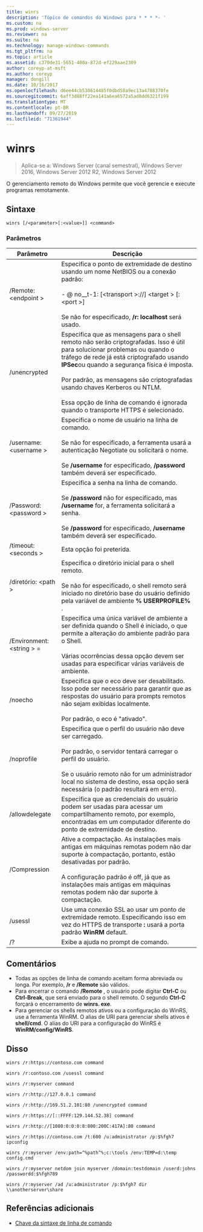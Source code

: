 ```yaml
---
title: winrs
description: 'Tópico de comandos do Windows para * * * *- '
ms.custom: na
ms.prod: windows-server
ms.reviewer: na
ms.suite: na
ms.technology: manage-windows-commands
ms.tgt_pltfrm: na
ms.topic: article
ms.assetid: c370de31-5651-400a-872d-ef229aae2309
author: coreyp-at-msft
ms.author: coreyp
manager: dongill
ms.date: 10/16/2017
ms.openlocfilehash: d6ee44cb530614485f0dbd58a9ec13a4788370fe
ms.sourcegitcommit: 6aff3d88ff22ea141a6ea6572a5ad8dd6321f199
ms.translationtype: MT
ms.contentlocale: pt-BR
ms.lasthandoff: 09/27/2019
ms.locfileid: "71361944"
---
```

# <a name="winrs"></a>winrs

>Aplica-se a: Windows Server (canal semestral), Windows Server 2016, Windows Server 2012 R2, Windows Server 2012

O gerenciamento remoto do Windows permite que você gerencie e execute programas remotamente.   
## <a name="syntax"></a>Sintaxe  
```  
winrs [/<parameter>[:<value>]] <command>  
```  
### <a name="parameters"></a>Parâmetros  

|           Parâmetro            |                                                                                                                                                                                    Descrição                                                                                                                                                                                     |
|--------------------------------|------------------------------------------------------------------------------------------------------------------------------------------------------------------------------------------------------------------------------------------------------------------------------------------------------------------------------------------------------------------------------------|
|      /Remote: \<endpoint >       |                                                                                          Especifica o ponto de extremidade de destino usando um nome NetBIOS ou a conexão padrão:<br /><br />-    @ no__t-1: [\<transport >://] \<target > [: \<port >]<br /><br />Se não for especificado, **/r: localhost** será usado.                                                                                          |
|          /unencrypted          | Especifica que as mensagens para o shell remoto não serão criptografadas. Isso é útil para solucionar problemas ou quando o tráfego de rede já está criptografado usando **IPSec**ou quando a segurança física é imposta.<br /><br />Por padrão, as mensagens são criptografadas usando chaves Kerberos ou NTLM.<br /><br />Essa opção de linha de comando é ignorada quando o transporte HTTPS é selecionado. |
|     /username: \<username >      |                                                                                Especifica o nome de usuário na linha de comando.<br /><br />Se não for especificado, a ferramenta usará a autenticação Negotiate ou solicitará o nome.<br /><br />Se **/username** for especificado, **/password** também deverá ser especificado.                                                                                 |
|     /Password: \<password >      |                                                                           Especifica a senha na linha de comando.<br /><br />Se **/password** não for especificado, mas **/username** for, a ferramenta solicitará a senha.<br /><br />Se **/password** for especificado, **/username** também deverá ser especificado.                                                                            |
|      /timeout: \<seconds >       |                                                                                                                                                                             Esta opção foi preterida.                                                                                                                                                                             |
|       /diretório: \<path >       |                                                                                            Especifica o diretório inicial para o shell remoto.<br /><br />Se não for especificado, o shell remoto será iniciado no diretório base do usuário definido pela variável de ambiente **% USERPROFILE%** .                                                                                             |
| /Environment: \<string > =<value> |                                                                          Especifica uma única variável de ambiente a ser definida quando o Shell é iniciado, o que permite a alteração do ambiente padrão para o Shell.<br /><br />Várias ocorrências dessa opção devem ser usadas para especificar várias variáveis de ambiente.                                                                          |
|            /noecho             |                                                                                                    Especifica que o eco deve ser desabilitado. Isso pode ser necessário para garantir que as respostas do usuário para prompts remotos não sejam exibidas localmente.<br /><br />Por padrão, o eco é "ativado".                                                                                                    |
|           /noprofile           |                                              Especifica que o perfil do usuário não deve ser carregado.<br /><br />Por padrão, o servidor tentará carregar o perfil do usuário.<br /><br />Se o usuário remoto não for um administrador local no sistema de destino, essa opção será necessária (o padrão resultará em erro).                                               |
|         /allowdelegate         |                                                                                                                  Especifica que as credenciais do usuário podem ser usadas para acessar um compartilhamento remoto, por exemplo, encontradas em um computador diferente do ponto de extremidade de destino.                                                                                                                   |
|          /Compression          |                                                                           Ative a compactação.  As instalações mais antigas em máquinas remotas podem não dar suporte à compactação, portanto, estão desativadas por padrão.<br /><br />A configuração padrão é off, já que as instalações mais antigas em máquinas remotas podem não dar suporte à compactação.                                                                           |
|            /usessl             |                                                                                                               Use uma conexão SSL ao usar um ponto de extremidade remoto.  Especificando isso em vez do HTTPS de transporte **:** usará a porta padrão **WinRM** default.                                                                                                                |
|               /?               |                                                                                                                                                                        Exibe a ajuda no prompt de comando.                                                                                                                                                                        |

## <a name="remarks"></a>Comentários  
-   Todas as opções de linha de comando aceitam forma abreviada ou longa. Por exemplo, **/r** e **/Remote** são válidos.  
-   Para encerrar o comando **/Remote** , o usuário pode digitar **Ctrl-C** ou **Ctrl-Break**, que será enviado para o shell remoto. O segundo **Ctrl-C** forçará o encerramento de **winrs. exe**.  
-   Para gerenciar os shells remotos ativos ou a configuração do WinRS, use a ferramenta WinRM.  O alias de URI para gerenciar shells ativos é **shell/cmd**.  O alias do URI para a configuração do WinRS é **WinRM/config/WinRS**.  

## <a name="BKMK_Examples"></a>Disso  
```  
winrs /r:https://contoso.com command  
```  
```  
winrs /r:contoso.com /usessl command  
```  
```  
winrs /r:myserver command  
```  
```  
winrs /r:http://127.0.0.1 command  
```  
```  
winrs /r:http://169.51.2.101:80 /unencrypted command  
```  
```  
winrs /r:https://[::FFFF:129.144.52.38] command  
```  
```  
winrs /r:http://[1080:0:0:0:8:800:200C:417A]:80 command  
```  
```  
winrs /r:https://contoso.com /t:600 /u:administrator /p:$%fgh7 ipconfig  
```  
```  
winrs /r:myserver /env:path=^%path^%;c:\tools /env:TEMP=d:\temp config.cmd  
```  
```  
winrs /r:myserver netdom join myserver /domain:testdomain /userd:johns /passwordd:$%fgh789  
```  
```  
winrs /r:myserver /ad /u:administrator /p:$%fgh7 dir \\anotherserver\share  
```  

## <a name="additional-references"></a>Referências adicionais  
-   [Chave da sintaxe de linha de comando](command-line-syntax-key.md)  

